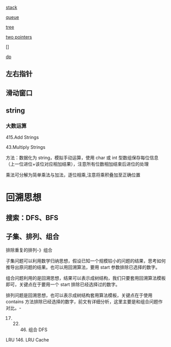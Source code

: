 [stack](https://github.com/Lsyhprum/LeetCode/blob/master/Stack.md)

[queue]()

[tree]()


[two pointers]()



[]

[dp]()






## 左右指针



## 滑动窗口





## string

### 大数运算

415.Add Strings

43.Multiply Strings

方法：数据化为 string，模拟手动运算，使用 char 或 int 型数组保存每位信息（上一位进位+该位对应相加结果），注意所有位数相加结束后进位的处理

乘法可分解为简单乘法与加法，逐位相乘,注意将乘积叠加至正确位置


# 回溯思想





## 搜索：DFS、BFS

## 子集、排列、组合

排除重复的排列-》组合

子集问题可以利用数学归纳思想，假设已知一个规模较小的问题的结果，思考如何推导出原问题的结果。也可以用回溯算法，要用 start 参数排除已选择的数字。

组合问题利用的是回溯思想，结果可以表示成树结构，我们只要套用回溯算法模板即可，关键点在于要用一个 start 排除已经选择过的数字。

排列问题是回溯思想，也可以表示成树结构套用算法模板，关键点在于使用 contains 方法排除已经选择的数字，前文有详细分析，这里主要是和组合问题作对比。-

17. 22. 46. 组合 DFS








LRU  146. LRU Cache



